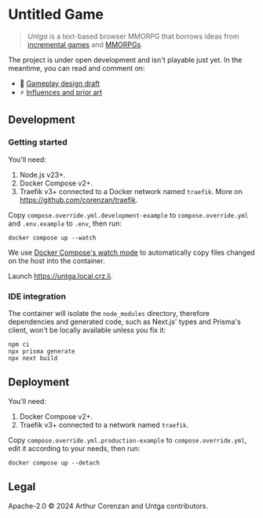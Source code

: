 # Untitled Game

> _Untga_ is a text-based browser MMORPG that borrows ideas from [incremental games](https://en.wikipedia.org/wiki/Incremental_game) and [MMORPGs](https://en.wikipedia.org/wiki/Massively_multiplayer_online_role-playing_game).

The project is under open development and isn't playable just yet. In the meantime, you can read and comment on:

- 🏰 [Gameplay design draft](https://github.com/haggen/untga/discussions/21)
- ⚡️ [Influences and prior art](https://github.com/haggen/untga/discussions/22)

## Development

### Getting started

You'll need:

1. Node.js v23+.
2. Docker Compose v2+.
3. Traefik v3+ connected to a Docker network named `traefik`. More on https://github.com/corenzan/traefik.

Copy `compose.override.yml.development-example` to `compose.override.yml` and `.env.example` to `.env`, then run:

```shell
docker compose up --watch
```

We use [Docker Compose's watch mode](https://docs.docker.com/compose/how-tos/file-watch/) to automatically copy files changed on the host into the container.

Launch https://untga.local.crz.li.

### IDE integration

The container will isolate the `node_modules` directory, therefore dependencies and generated code, such as Next.js' types and Prisma's client, won't be locally available unless you fix it:

```shell
npm ci
npx prisma generate
npx next build
```

## Deployment

You'll need:

1. Docker Compose v2+.
2. Traefik v3+ connected to a network named `traefik`.

Copy `compose.override.yml.production-example` to `compose.override.yml`, edit it according to your needs, then run:

```shell
docker compose up --detach
```

## Legal

Apache-2.0 ©️ 2024 Arthur Corenzan and Untga contributors.
